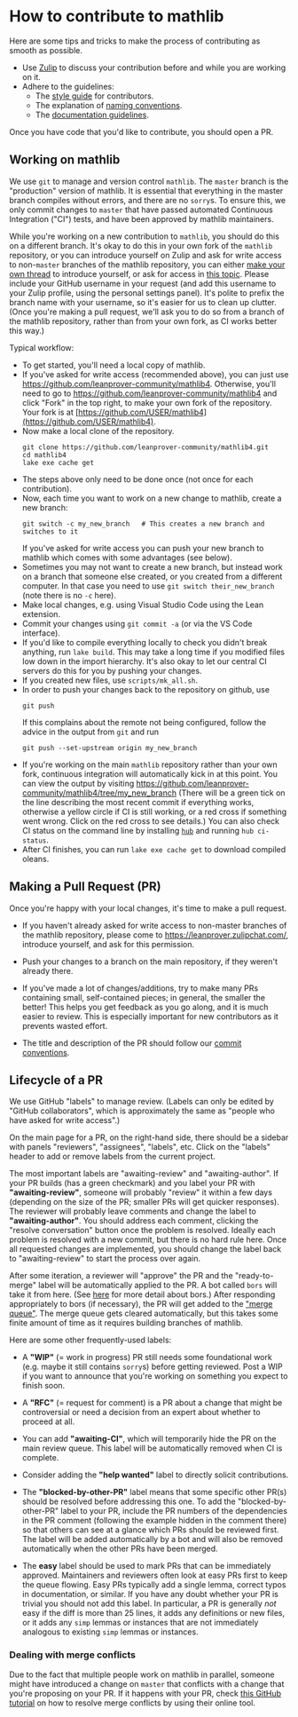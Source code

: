 # How to contribute to mathlib

Here are some tips and tricks
to make the process of contributing as smooth as possible.

* Use [Zulip](https://leanprover.zulipchat.com/) to
   discuss your contribution before and while you are working on it.
* Adhere to the guidelines:
   - The [style guide](style.html) for contributors.
   - The explanation of [naming conventions](naming.html).
   - The [documentation guidelines](doc.html).

Once you have code that you'd like to contribute, you should open a PR.

## Working on mathlib

We use `git` to manage and version control `mathlib`.
The `master` branch is the "production" version of mathlib.
It is essential that everything in the master branch compiles without errors, and there are no `sorry`s.
To ensure this, we only commit changes to `master` that have passed automated Continuous Integration ("CI") tests, and have been approved by mathlib maintainers.

While you're working on a new contribution to `mathlib`, you should do this on a different branch.
It's okay to do this in your own fork of the `mathlib` repository,
or you can introduce yourself on Zulip and ask for write access to non-`master` branches of the mathlib repository,
you can either [make your own thread](https://leanprover.zulipchat.com/#narrow/stream/113489-new-members) to introduce yourself, or ask for access in
[this topic](https://leanprover.zulipchat.com/#narrow/stream/287929-mathlib4/topic/github.20permission).
Please include your GitHub username in your request (and add this username to your Zulip profile, using the personal settings panel).
It's polite to prefix the branch name with your username, so it's easier for us to clean up clutter.
(Once you're making a pull request, we'll ask you to do so from a branch of the mathlib repository,
rather than from your own fork, as CI works better this way.)

Typical workflow:
* To get started, you'll need a local copy of mathlib.
* If you've asked for write access (recommended above), you can just use <https://github.com/leanprover-community/mathlib4>.
  Otherwise, you'll need to go to https://github.com/leanprover-community/mathlib4 and click "Fork" in the top right,
  to make your own fork of the repository.
  Your fork is at [https://github.com/USER/mathlib4](https://github.com/USER/mathlib4).
* Now make a local clone of the repository.
  ```
  git clone https://github.com/leanprover-community/mathlib4.git
  cd mathlib4
  lake exe cache get
  ```
* The steps above only need to be done once (not once for each contribution).
* Now, each time you want to work on a new change to mathlib, create a new branch:
  ```
  git switch -c my_new_branch   # This creates a new branch and switches to it
  ```
  If you've asked for write access you can push your new branch to mathlib which
  comes with some advantages (see below).
* Sometimes you may not want to create a new branch, but instead work on a branch
  that someone else created, or you created from a different computer.
  In that case you need to use `git switch their_new_branch` (note there is no `-c` here).
* Make local changes, e.g. using Visual Studio Code using the Lean extension.
* Commit your changes using `git commit -a` (or via the VS Code interface).
* If you'd like to compile everything locally to check you didn't break anything, run
`lake build`. This may take a long time if you modified files low down in the import hierarchy.
It's also okay to let our central CI servers do this for you by pushing your changes.
* If you created new files, use `scripts/mk_all.sh`.
* In order to push your changes back to the repository on github, use
  ```
  git push
  ```
  If this complains about the remote not being configured, follow the advice in the output from `git` and run
  ```
  git push --set-upstream origin my_new_branch
  ```
* If you're working on the main `mathlib` repository rather than your own fork,
  continuous integration will automatically kick in at this point.
  You can view the output by visiting
  https://github.com/leanprover-community/mathlib4/tree/my_new_branch
  (There will be a green tick on the line describing the most recent commit if everything works,
  otherwise a yellow circle if CI is still working, or a red cross if something went wrong.
  Click on the red cross to see details.)
  You can also check CI status on the command line by installing [`hub`](https://hub.github.com/) and running `hub ci-status`.
* After CI finishes, you can run `lake exe cache get` to download compiled oleans.


## Making a Pull Request (PR)

Once you're happy with your local changes, it's time to make a pull request.

* If you haven't already asked for write access to non-master branches of the mathlib repository,
please come to https://leanprover.zulipchat.com/, introduce yourself, and ask for this permission.

* Push your changes to a branch on the main repository, if they weren't already there.

* If you've made a lot of changes/additions, try to make many PRs containing small, self-contained pieces; in general, the smaller the better!
  This helps you get feedback as you go along, and it is much easier to review.
  This is especially important for new contributors as it prevents wasted effort.

* The title and description of the PR should follow our [commit conventions](commit.html).

## Lifecycle of a PR

We use GitHub "labels" to manage review. (Labels can only be edited by "GitHub collaborators", which is approximately the same as "people who have asked for write access".)

On the main page for a PR, on the right-hand side,
there should be a sidebar with panels "reviewers", "assignees", "labels", etc.
Click on the "labels" header to add or remove labels from the current project.

The most important labels are "awaiting-review" and "awaiting-author". If your PR builds (has a green checkmark) and you label your PR with **"awaiting-review"**, someone will probably "review" it within a few days (depending on the size of the PR; smaller PRs will get quicker responses). The reviewer will probably leave comments and change the label to **"awaiting-author"**. You should address each comment, clicking the "resolve conversation" button once the problem is resolved. Ideally each problem is resolved with a new commit, but there is no hard rule here. Once all requested changes are implemented, you should change the label back to "awaiting-review" to start the process over again.

After some iteration, a reviewer will "approve" the PR and the "ready-to-merge" label will be automatically applied to the PR. A bot called `bors` will take it from here. (See [here](https://github.com/leanprover-community/mathlib/blob/master/docs/contribute/bors.md) for more detail about bors.)
After responding appropriately to bors (if necessary), the PR will get added to the ["merge queue"](https://app.bors.tech/repositories/37904). The merge queue gets cleared automatically, but this takes some finite amount of time as it requires building branches of mathlib.

Here are some other frequently-used labels:

- A **"WIP"** (= work in progress) PR still needs some foundational work (e.g. maybe it still contains `sorry`s) before getting reviewed. Post a WIP if you want to announce that you're working on something you expect to finish soon.

- A **"RFC"** (= request for comment) is a PR about a change that might be controversial or need a decision from an expert about
whether to proceed at all.

- You can add **"awaiting-CI"**, which will temporarily hide the PR on the main review queue.
  This label will be automatically removed when CI is complete.

- Consider adding the **"help wanted"** label to directly solicit contributions.

- The **"blocked-by-other-PR"** label means that some specific other PR(s) should be resolved before addressing this one. To add the "blocked-by-other-PR" label to your PR, include the PR numbers of the dependencies in the PR comment (following the example hidden in the comment there) so that others can see at a glance which PRs should be reviewed first. The label will be added automatically by a bot and will also be removed automatically when the other PRs have been merged.

- The **easy** label should be used to mark PRs that can be immediately approved. Maintainers and reviewers often look at easy PRs first to keep the queue flowing. Easy PRs typically add a single lemma, correct typos in documentation, or similar. If you have any doubt whether your PR is trivial you should not add this label. In particular, a PR is generally *not* easy if the diff is more than 25 lines, it adds any definitions or new files, or it adds any `simp` lemmas or instances that are not immediately analogous to existing `simp` lemmas or instances.

### Dealing with merge conflicts

Due to the fact that multiple people work on mathlib in parallel, someone might have introduced a change on `master` that conflicts with a change that you're proposing on your PR. If it happens with your PR, check [this GitHub tutorial](https://docs.github.com/en/pull-requests/collaborating-with-pull-requests/addressing-merge-conflicts/resolving-a-merge-conflict-on-github) on how to resolve merge conflicts by using their online tool.
